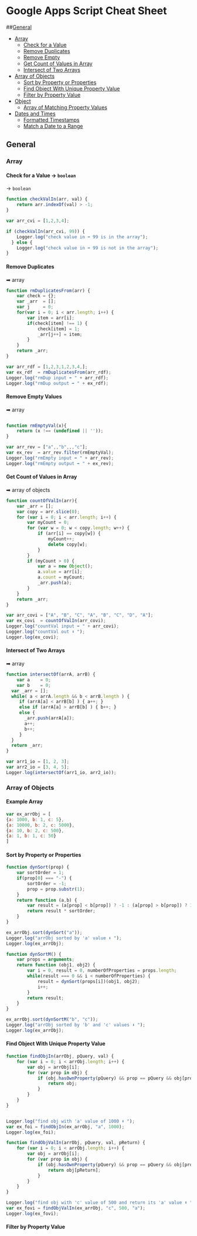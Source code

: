 # Google Apps Script Cheat Sheet

##[General](#general)
* [Array](#array)
  * [Check for a Value](#check-for-a-value)
  * [Remove Duplicates](#remove-duplicates)
  * [Remove Empty](#remove-empty)
  * [Get Count of Values in Array](#get-count-of-values-in-array)
  * [Intersect of Two Arrays](#intersect-of-two-arrays)
* [Array of Objects](#array-of-objects)
  * [Sort by Property or Properties](#sort-by-property-or-properties)
  * [Find Object With Unique Property Value](#find-object-with-unique-property-value)
  * [Filter by Property Value](#filter-by-property-value)
* [Object](#object)
  * [Array of Matching Property Values](#array-of-matching-property-values)
* [Dates and Times](#dates-and-times)
  * [Formatted Timestamps](#formatted-timestamps)
  * [Match a Date to a Range](#match-a-date-to-a-range)

## General

### Array

#### Check for a Value -> `boolean` 
  -> `boolean`

```javascript
function checkValIn(arr, val) { 
	return arr.indexOf(val) > -1; 
}

var arr_cvi = [1,2,3,4];

if (checkValIn(arr_cvi, 99)) {
    Logger.log("check value in ➡ 99 is in the array"); 
  } else {
    Logger.log("check value in ➡ 99 is not in the array");
}

```

#### Remove Duplicates
  ➡  array

```javascript
function rmDuplicatesFrom(arr) {
	var check = {};
	var _arr  = [];
	var j     = 0;
	for(var i = 0; i < arr.length; i++) {
		var item = arr[i];
		if(check[item] !== 1) {
			check[item] = 1;
			_arr[j++] = item;
		}
	}
	return _arr;
}

var arr_rdf = [1,2,3,1,2,3,4,];
var ex_rdf  = rmDuplicatesFrom(arr_rdf);
Logger.log("rmDup input ➡ " + arr_rdf);
Logger.log("rmDup output ➡ " + ex_rdf);
```

#### Remove Empty Values
  ➡ array

```javascript

function rmEmptyVal(x){
	return (x !== (undefined || ''));
}

var arr_rev = ["a",,"b",,,"c"];
var ex_rev  = arr_rev.filter(rmEmptyVal);
Logger.log("rmEmpty input ➡ " + arr_rev);
Logger.log("rmEmpty output ➡ " + ex_rev);
```

#### Get Count of Values in Array
  ➡ array of objects 

```javascript
function countOfValIn(arr){
	var _arr = [];
	var copy = arr.slice(0);
	for (var i = 0; i < arr.length; i++) {
		var myCount = 0;	
		for (var w = 0; w < copy.length; w++) {
			if (arr[i] == copy[w]) {
				myCount++;
				delete copy[w];
			}
		}
		if (myCount > 0) {
			var a = new Object();
			a.value = arr[i];
			a.count = myCount;
			_arr.push(a);
		}
	}
	return _arr;
}

var arr_covi = ["A", "B", "C", "A", "B", "C", "D", "A"];
var ex_covi  = countOfValIn(arr_covi);
Logger.log("countVal input ➡ " + arr_covi);
Logger.log("countVal out ⬇ ");
Logger.log(ex_covi);
```

#### Intersect of Two Arrays
  ➡ array

```javascript
function intersectOf(arrA, arrB) {
	var a    = 0;
	var b    = 0;
  var _arr = [];
  while( a < arrA.length && b < arrB.length ) {
     if (arrA[a] < arrB[b] ) { a++; }
     else if (arrA[a] > arrB[b] ) { b++; }
     else {
       _arr.push(arrA[a]);
       a++;
       b++;
     }
  }
  return _arr;
}

var arr1_io = [1, 2, 3];
var arr2_io = [3, 4, 5];
Logger.log(intersectOf(arr1_io, arr2_io));
```

### Array of Objects

#### Example Array
```javascript
var ex_arrObj = [
{a: 1000, b: 1, c: 5}, 
{a: 10000, b: 2, c: 5000}, 
{a: 10, b: 2, c: 500},
{a: 1, b: 1, c: 50}
]
```

#### Sort by Property or Properties

```javascript
function dynSort(prop) {
	var sortOrder = 1;
	if(prop[0] === "-") {
		sortOrder = -1;
		prop = prop.substr(1);
	}
	return function (a,b) {
		var result = (a[prop] < b[prop]) ? -1 : (a[prop] > b[prop]) ? 1 : 0;
		return result * sortOrder;
	}
}

ex_arrObj.sort(dynSort("a"));
Logger.log("arrObj sorted by 'a' value ⬇ ");
Logger.log(ex_arrObj);

function dynSortM() {
	var props = arguments;
	return function (obj1, obj2) {
		var i = 0, result = 0, numberOfProperties = props.length;
		while(result === 0 && i < numberOfProperties) {
			result = dynSort(props[i])(obj1, obj2);
			i++;
		}
		return result;
	}
}

ex_arrObj.sort(dynSortM("b", "c"));
Logger.log("arrObj sorted by 'b' and 'c' values ⬇ ");
Logger.log(ex_arrObj);
```

#### Find Object With Unique Property Value

```javascript
function findObjIn(arrObj, pQuery, val) {
	for (var i = 0; i < arrObj.length; i++) {
		var obj = arrObj[i];
		for (var prop in obj) {
			if (obj.hasOwnProperty(pQuery) && prop == pQuery && obj[prop] == val) {
				return obj;
			}
		}
	}
}


Logger.log("find obj with 'a' value of 1000 ⬇ ");
var ex_foi = findObjIn(ex_arrObj, "a", 1000);
Logger.log(ex_foi);

function findObjValIn(arrObj, pQuery, val, pReturn) {
	for (var i = 0; i < arrObj.length; i++) {
		var obj = arrObj[i];
		for (var prop in obj) {
			if (obj.hasOwnProperty(pQuery) && prop == pQuery && obj[prop] == val) {
				return obj[pReturn];
			}
		}
	}
}

Logger.log("find obj with 'c' value of 500 and return its 'a' value ⬇ ");
var ex_fovi = findObjValIn(ex_arrObj, "c", 500, "a");
Logger.log(ex_fovi);

```

#### Filter by Property Value

```javascript

```

